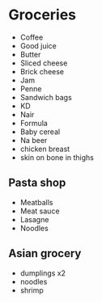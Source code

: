 # Groceries

- Coffee
- Good juice
- Butter
- Sliced cheese
- Brick cheese
- Jam
- Penne
- Sandwich bags
- KD
- Nair
- Formula
- Baby cereal
- Na beer
- chicken breast
- skin on bone in thighs

## Pasta shop

- Meatballs
- Meat sauce
- Lasagne
- Noodles

## Asian grocery

- dumplings x2
- noodles
- shrimp
